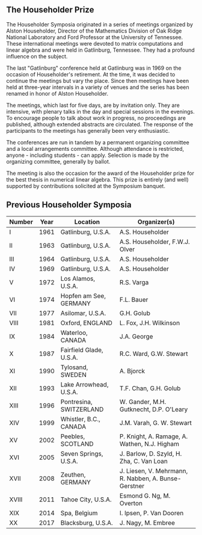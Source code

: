 
## The Householder Prize

The Householder Symposia originated in a series of meetings organized by Alston Householder, Director of the Mathematics Division of Oak Ridge National Laboratory and Ford Professor at the University of Tennessee. These international meetings were devoted to matrix computations and linear algebra and were held in Gatlinburg, Tennessee. They had a profound influence on the subject.

The last "Gatlinburg" conference held at Gatlinburg was in 1969 on the occasion of Householder's retirement. At the time, it was decided to continue the meetings but vary the place. Since then meetings have been held at three-year intervals in a variety of venues and the series has been renamed in honor of Alston Householder.

The meetings, which last for five days, are by invitation only. They are intensive, with plenary talks in the day and special sessions in the evenings. To encourage people to talk about work in progress, no proceedings are published, although extended abstracts are circulated. The response of the participants to the meetings has generally been very enthusiastic.

The conferences are run in tandem by a permanent organizing committee and a local arrangements committee. Although attendance is restricted, anyone - including students - can apply. Selection is made by the organizing committee, generally by ballot.

The meeting is also the occasion for the award of the Householder prize for the best thesis in numerical linear algebra. This prize is entirely (and well) supported by contributions solicited at the Symposium banquet.

## Previous Householder Symposia

| Number | Year |	Location |	Organizer(s) |
|-------|--------|---------|---------|
| I |	1961 |	Gatlinburg, U.S.A. |	A.S. Householder |
| II |	1963 |	Gatlinburg, U.S.A. |	A.S. Householder, F.W.J. Olver |
| III |	1964 |	Gatlinburg, U.S.A. |	A.S. Householder |
| IV |	1969 |	Gatlinburg, U.S.A. |	A.S. Householder |
| V |	1972 |	Los Alamos, U.S.A. |	R.S. Varga |
| VI |	1974 |	Hopfen am See, GERMANY |	F.L. Bauer |
| VII |	1977 |	Asilomar, U.S.A. |	G.H. Golub |
| VIII |	1981 |	Oxford, ENGLAND |	L. Fox, J.H. Wilkinson |
| IX |	1984 |	Waterloo, CANADA |	J.A. George |
| X |	1987 |	Fairfield Glade, U.S.A. |	R.C. Ward, G.W. Stewart |
| XI |	1990 |	Tylosand, SWEDEN |	A. Bjorck |
| XII |	1993 |	Lake Arrowhead, U.S.A. |	T.F. Chan, G.H. Golub |
| XIII |	1996 |	Pontresina, SWITZERLAND |	W. Gander, M.H. Gutknecht, D.P. O'Leary |
| XIV |	1999 |	Whistler, B.C., CANADA |	J.M. Varah, G. W. Stewart |
| XV |	2002 |	Peebles, SCOTLAND |	P. Knight, A. Ramage, A. Wathen, N.J. Higham |
| XVI |	2005 |	Seven Springs, U.S.A. |	J. Barlow, D. Szyld, H. Zha, C. Van Loan |
| XVII |	2008 |	Zeuthen, GERMANY |	J. Liesen, V. Mehrmann, R. Nabben, A. Bunse-Gerstner |
| XVIII |	2011 |	Tahoe City, U.S.A. |	Esmond G. Ng, M. Overton |
| XIX |	2014 |	Spa, Belgium |	I. Ipsen, P. Van Dooren |
| XX |	2017 |	Blacksburg, U.S.A. |	J. Nagy, M. Embree |
